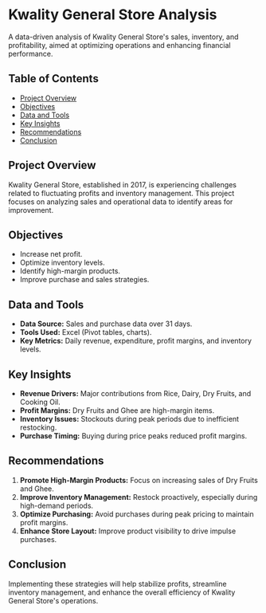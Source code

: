 # Kwality General Store Analysis

A data-driven analysis of Kwality General Store's sales, inventory, and profitability, aimed at optimizing operations and enhancing financial performance.

## Table of Contents
- [Project Overview](#project-overview)
- [Objectives](#objectives)
- [Data and Tools](#data-and-tools)
- [Key Insights](#key-insights)
- [Recommendations](#recommendations)
- [Conclusion](#conclusion)

## Project Overview
Kwality General Store, established in 2017, is experiencing challenges related to fluctuating profits and inventory management. This project focuses on analyzing sales and operational data to identify areas for improvement.

## Objectives
- Increase net profit.
- Optimize inventory levels.
- Identify high-margin products.
- Improve purchase and sales strategies.

## Data and Tools
- **Data Source:** Sales and purchase data over 31 days.
- **Tools Used:** Excel (Pivot tables, charts).
- **Key Metrics:** Daily revenue, expenditure, profit margins, and inventory levels.

## Key Insights
- **Revenue Drivers:** Major contributions from Rice, Dairy, Dry Fruits, and Cooking Oil.
- **Profit Margins:** Dry Fruits and Ghee are high-margin items.
- **Inventory Issues:** Stockouts during peak periods due to inefficient restocking.
- **Purchase Timing:** Buying during price peaks reduced profit margins.

## Recommendations
1. **Promote High-Margin Products:** Focus on increasing sales of Dry Fruits and Ghee.
2. **Improve Inventory Management:** Restock proactively, especially during high-demand periods.
3. **Optimize Purchasing:** Avoid purchases during peak pricing to maintain profit margins.
4. **Enhance Store Layout:** Improve product visibility to drive impulse purchases.

## Conclusion
Implementing these strategies will help stabilize profits, streamline inventory management, and enhance the overall efficiency of Kwality General Store's operations.
